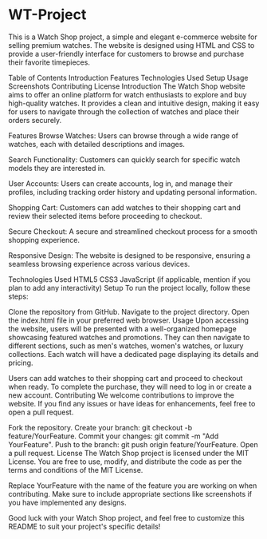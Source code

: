 # WT-Project
This is a Watch Shop project, a simple and elegant e-commerce website for selling premium watches. The website is designed using HTML and CSS to provide a user-friendly interface for customers to browse and purchase their favorite timepieces.

Table of Contents
Introduction
Features
Technologies Used
Setup
Usage
Screenshots
Contributing
License
Introduction
The Watch Shop website aims to offer an online platform for watch enthusiasts to explore and buy high-quality watches. It provides a clean and intuitive design, making it easy for users to navigate through the collection of watches and place their orders securely.

Features
Browse Watches: Users can browse through a wide range of watches, each with detailed descriptions and images.

Search Functionality: Customers can quickly search for specific watch models they are interested in.

User Accounts: Users can create accounts, log in, and manage their profiles, including tracking order history and updating personal information.

Shopping Cart: Customers can add watches to their shopping cart and review their selected items before proceeding to checkout.

Secure Checkout: A secure and streamlined checkout process for a smooth shopping experience.

Responsive Design: The website is designed to be responsive, ensuring a seamless browsing experience across various devices.

Technologies Used
HTML5
CSS3
JavaScript (if applicable, mention if you plan to add any interactivity)
Setup
To run the project locally, follow these steps:

Clone the repository from GitHub.
Navigate to the project directory.
Open the index.html file in your preferred web browser.
Usage
Upon accessing the website, users will be presented with a well-organized homepage showcasing featured watches and promotions. They can then navigate to different sections, such as men's watches, women's watches, or luxury collections. Each watch will have a dedicated page displaying its details and pricing.

Users can add watches to their shopping cart and proceed to checkout when ready. To complete the purchase, they will need to log in or create a new account.
Contributing
We welcome contributions to improve the website. If you find any issues or have ideas for enhancements, feel free to open a pull request.

Fork the repository.
Create your branch: git checkout -b feature/YourFeature.
Commit your changes: git commit -m "Add YourFeature".
Push to the branch: git push origin feature/YourFeature.
Open a pull request.
License
The Watch Shop project is licensed under the MIT License. You are free to use, modify, and distribute the code as per the terms and conditions of the MIT License.

Replace YourFeature with the name of the feature you are working on when contributing. Make sure to include appropriate sections like screenshots if you have implemented any designs.

Good luck with your Watch Shop project, and feel free to customize this README to suit your project's specific details!

